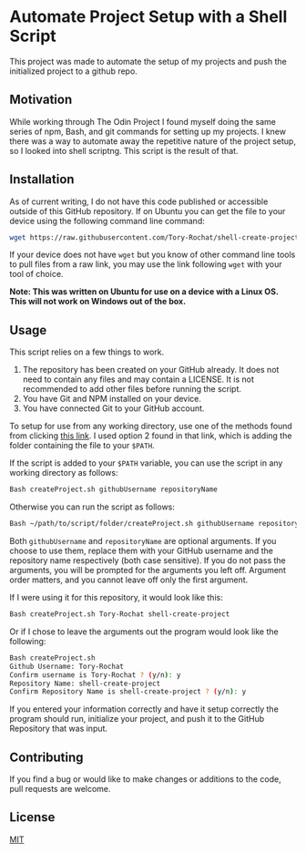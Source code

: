# Automate Project Setup with a Shell Script

This project was made to automate the setup of my projects and push the initialized project to a github repo. 

## Motivation

While working through The Odin Project I found myself doing the same series of npm, Bash, and git commands for setting up my projects. I knew there was a way to automate away the repetitive nature of the project setup, so I looked into shell scriptng. This script is the result of that.

## Installation

As of current writing, I do not have this code published or accessible outside of this GitHub repository. If on Ubuntu you can get the file to your device using the following command line command:

```Bash
wget https://raw.githubusercontent.com/Tory-Rochat/shell-create-project/main/createProject.sh
```

If your device does not have `wget` but you know of other command line tools to pull files from a raw link, you may use the link following `wget` with your tool of choice.

**Note: This was written on Ubuntu for use on a device with a Linux OS. This will not work on Windows out of the box.**

## Usage

This script relies on a few things to work.

1. The repository has been created on your GitHub already. It does not need to contain any files and may contain a LICENSE. It is not recommended to add other files before running the script.
2. You have Git and NPM installed on your device.
3. You have connected Git to your GitHub account.

To setup for use from any working directory, use one of the methods found from clicking [this link](https://superuser.com/a/510155). I used option 2 found in that link, which is adding the folder containing the file to your `$PATH`.

If the script is added to your `$PATH` variable, you can use the script in any working directory as follows:

```Bash
Bash createProject.sh githubUsername repositoryName
```
Otherwise you can run the script as follows:

```Bash
Bash ~/path/to/script/folder/createProject.sh githubUsername repositoryName
```


Both `githubUsername` and `repositoryName` are optional arguments. If you choose to use them, replace them with your GitHub username and the repository name respectively (both case sensitive). If you do not pass the arguments, you will be prompted for the arguments you left off. Argument order matters, and you cannot leave off only the first argument.

If I were using it for this repository, it would look like this:

```Bash
Bash createProject.sh Tory-Rochat shell-create-project
```

Or if I chose to leave the arguments out the program would look like the following:

```Bash
Bash createProject.sh
Github Username: Tory-Rochat
Confirm username is Tory-Rochat ? (y/n): y
Repository Name: shell-create-project
Confirm Repository Name is shell-create-project ? (y/n): y
```

If you entered your information correctly and have it setup correctly the program should run, initialize your project, and push it to the GitHub Repository that was input.

## Contributing

If you find a bug or would like to make changes or additions to the code, pull requests are welcome.

## License

[MIT](https://choosealicense.com/licenses/mit/)
